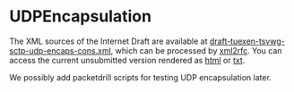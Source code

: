 # UDPEncapsulation
The XML sources of the Internet Draft are available at [draft-tuexen-tsvwg-sctp-udp-encaps-cons.xml](draft-ietf-tsvwg-sctp-ndata.xml), which can be processed by [xml2rfc](http://xml2rfc.ietf.org). You can access the current unsubmitted version rendered as [html](http://xml2rfc.ietf.org/cgi-bin/xml2rfc.cgi?input=&url=https%3A%2F%2Fraw.githubusercontent.com%2Fsctplab%2FUDPEncapsulation%2Fmaster%2Fdraft-tuexen-tsvwg-sctp-udp-encaps-cons.xml&modeAsFormat=html%2Fascii&type=towindow&Submit=Submit) or [txt](http://xml2rfc.ietf.org/cgi-bin/xml2rfc.cgi?input=&url=https%3A%2F%2Fraw.githubusercontent.com%2Fsctplab%2FUDPEncapsulation%2Fmaster%2Fdraft-tuexen-tsvwg-sctp-udp-encaps-cons.xml&modeAsFormat=txt%2Fascii&type=towindow&Submit=Submit).

We possibly add packetdrill scripts for testing UDP encapsulation later.
